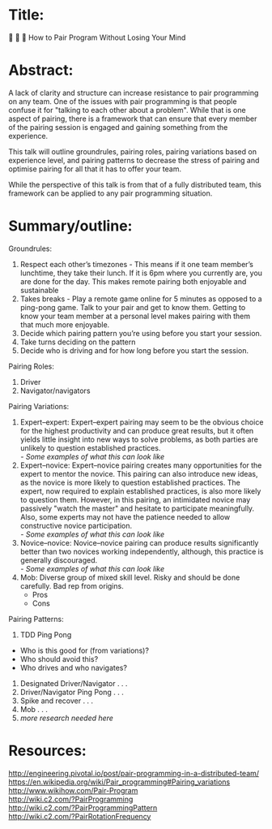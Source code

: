 # Title: 
🍐 🍐 🍐 How to Pair Program Without Losing Your Mind

# Abstract:
A lack of clarity and structure can increase resistance to pair programming on any team.  One of the issues with pair programming is that people confuse it for "talking to each other about a problem". While that is one aspect of pairing, there is a framework that can ensure that every member of the pairing session is engaged and gaining something from the experience. 

This talk will outline groundrules, pairing roles, pairing variations based on experience level, and pairing patterns to decrease the stress of pairing and optimise pairing for all that it has to offer your team.

While the perspective of this talk is from that of a fully distributed team, this framework can be applied to any pair programming situation. 


# Summary/outline: 
Groundrules: 
1. Respect each other’s timezones - This means if it one team member’s lunchtime, they take their lunch. If it is 6pm where you currently are, you are done for the day. This makes remote pairing both enjoyable and sustainable
1. Takes breaks - Play a remote game online for 5 minutes as opposed to a ping-pong game. Talk to your pair and get to know them. Getting to know your team member at a personal level makes pairing with them that much more enjoyable.
1. Decide which pairing pattern you’re using before you start your session. 
1. Take turns deciding on the pattern
1. Decide who is driving and for how long before you start the session. 

Pairing Roles: 
1. Driver 
1. Navigator/navigators

Pairing Variations: 
1. Expert–expert: Expert–expert pairing may seem to be the obvious choice for the highest productivity and can produce great results, but it often yields little insight into new ways to solve problems, as both parties are unlikely to question established practices.  
      *- Some examples of what this can look like*
1. Expert–novice: Expert–novice pairing creates many opportunities for the expert to mentor the novice. This pairing can also introduce new ideas, as the novice is more likely to question established practices. The expert, now required to explain established practices, is also more likely to question them. However, in this pairing, an intimidated novice may passively "watch the master" and hesitate to participate meaningfully. Also, some experts may not have the patience needed to allow constructive novice participation.  
      *- Some examples of what this can look like*
1. Novice–novice: Novice–novice pairing can produce results significantly better than two novices working independently, although, this practice is generally discouraged.  
      *- Some examples of what this can look like*
1. Mob: Diverse group of mixed skill level. Risky and should be done carefully. Bad rep from origins.   
      - Pros
      - Cons

Pairing Patterns: 
1. TDD Ping Pong   
  - Who is this good for (from variations)?
  - Who should avoid this?
  - Who drives and who navigates?
1. Designated Driver/Navigator
  .
  .
  .
1. Driver/Navigator Ping Pong
  .
  .
  .
1. Spike and recover
  .
  .
  .
1. Mob
  .
  .
  .
1. *more research needed here* 

# Resources: 
http://engineering.pivotal.io/post/pair-programming-in-a-distributed-team/  
https://en.wikipedia.org/wiki/Pair_programming#Pairing_variations   
http://www.wikihow.com/Pair-Program   
http://wiki.c2.com/?PairProgramming  
http://wiki.c2.com/?PairProgrammingPattern  
http://wiki.c2.com/?PairRotationFrequency  

